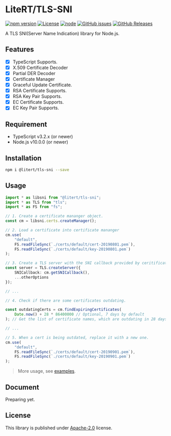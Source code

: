 # LiteRT/TLS-SNI

[![npm version](https://img.shields.io/npm/v/@litert/tls-sni.svg?colorB=brightgreen)](https://www.npmjs.com/package/@litert/tls-sni "Stable Version")
[![License](https://img.shields.io/npm/l/@litert/tls-sni.svg?maxAge=2592000?style=plastic)](https://github.com/litert/tls-sni/blob/master/LICENSE)
[![node](https://img.shields.io/node/v/@litert/tls-sni.svg?colorB=brightgreen)](https://nodejs.org/dist/latest-v8.x/)
[![GitHub issues](https://img.shields.io/github/issues/litert/tls-sni.js.svg)](https://github.com/litert/tls-sni.js/issues)
[![GitHub Releases](https://img.shields.io/github/release/litert/tls-sni.js.svg)](https://github.com/litert/tls-sni.js/releases "Stable Release")

A TLS SNI(Server Name Indication) library for Node.js.

## Features

- [x] TypeScript Supports.
- [x] X.509 Certificate Decoder
- [x] Partial DER Decoder
- [x] Certificate Manager
- [x] Graceful Update Certificate.
- [x] RSA Certificate Supports.
- [x] RSA Key Pair Supports.
- [x] EC Certificate Supports.
- [x] EC Key Pair Supports.

## Requirement

- TypeScript v3.2.x (or newer)
- Node.js v10.0.0 (or newer)

## Installation

```sh
npm i @litert/tls-sni --save
```

## Usage

```ts
import * as libsni from "@litert/tls-sni";
import * as TLS from "tls";
import * as FS from "fs";

// 1. Create a certificate mananger object.
const cm = libsni.certs.createManager();

// 2. Load a certificate into certificate mananger
cm.use(
    "default",
    FS.readFileSync(`./certs/default/cert-20190801.pem`),
    FS.readFileSync(`./certs/default/key-20190801.pem`)
);

// 3. Create a TLS server with the SNI callback provided by ceritificate manager.
const server = TLS.createServer({
    SNICallback: cm.getSNICallback(),
    ...otherOptions
});

// ...

// 4. Check if there are some certificates outdating.

const outdatingCerts = cm.findExpiringCertificates(
    Date.now() + 28 * 86400000 // Optional, 7 days by default
); // Get the list of certificate names, which are outdating in 28 days.

// ...

// 5. When a cert is being outdated, replace it with a new one.
cm.use(
    "default",
    FS.readFileSync(`./certs/default/cert-20190901.pem`),
    FS.readFileSync(`./certs/default/key-20190901.pem`)
);
```

> More usage, see [examples](./src/examples/).

## Document

Preparing yet.

## License

This library is published under [Apache-2.0](./LICENSE) license.
